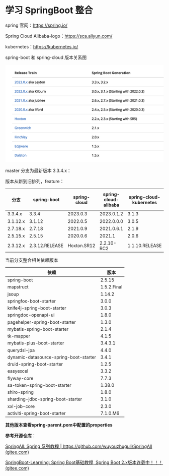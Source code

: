 # 学习 SpringBoot 整合

spring 官网：https://spring.io/

Spring Cloud Alibaba-logo：https://sca.aliyun.com/

kubernetes：https://kubernetes.io/

spring-boot 和 spring-cloud 版本关系图

![版本关系图.png](doc%2Fimages%2F%E7%89%88%E6%9C%AC%E5%85%B3%E7%B3%BB%E5%9B%BE.png)

master 分支为最新版本 3.3.4.x：

版本从新到旧排列，feature：

| 分支       | spring-boot    | spring-cloud | spring-cloud-alibaba | spring-cloud-kubernetes | 完成度 |
|----------|----------------|--------------|----------------------|-------------------------|-----|
| 3.3.4.x  | 3.3.4          | 2023.0.3     | 2023.0.1.2           | 3.1.3                   | ✅   |
| 3.1.12.x | 3.1.12         | 2022.0.5     | 2022.0.0.0           | 3.0.5                   | ✅   |
| 2.7.18.x | 2.7.18         | 2021.0.9     | 2021.0.6.1           | 2.1.9                   | ✅   |
| 2.5.15.x | 2.5.15         | 2020.0.6     | 2021.1               | 2.0.6                   | ✅   |
| 2.3.12.x | 2.3.12.RELEASE | Hoxton.SR12  | 2.2.10-RC2           | 1.1.10.RELEASE          | ❌   |

当前分支整合相关依赖版本

| 依赖                                     | 版本          |
|----------------------------------------|-------------|
| spring-boot                            | 2.5.15      |
| mapstruct                              | 1.5.2.Final |
| jsoup                                  | 1.14.2      |
| springfox-boot-starter                 | 3.0.0       |
| knife4j-spring-boot-starter            | 3.0.3       |
| springdoc-openapi-ui                   | 1.8.0       |
| pagehelper-spring-boot-starter         | 1.3.0       |
| mybatis-spring-boot-starter            | 2.1.4       |
| tk-mapper                              | 4.1.5       |
| mybatis-plus-boot-starter              | 3.4.3.1     |
| querydsl-jpa                           | 4.4.0       |
| dynamic-datasource-spring-boot-starter | 3.4.1       |
| druid-spring-boot-starter              | 1.2.5       |
| easyexcel                              | 3.3.2       |
| flyway-core                            | 7.7.3       |
| sa-token-spring-boot-starter           | 1.38.0      |
| shiro-spring                           | 1.8.0       |
| sharding-jdbc-spring-boot-starter      | 3.1.0       |
| xxl-job-core                           | 2.3.0       |
| activiti-spring-boot-starter           | 7.1.0.M6    |

**其他版本查看spring-parent.pom中配置的properties**

**参考开源仓库**：

[SpringAll: Spring 系列教程 | https://github.com/wuyouzhuguli/SpringAll (gitee.com)](https://gitee.com/yuhq_git/SpringAll?_from=gitee_search)

[SpringBoot-Learning: Spring Boot基础教程, Spring Boot 2.x版本连载中！！！ (gitee.com)](https://gitee.com/didispace/SpringBoot-Learning)